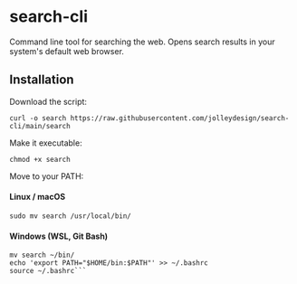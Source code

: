 # search-cli
Command line tool for searching the web. Opens search results in your system's default web browser.

## Installation
Download the script: 

`curl -o search https://raw.githubusercontent.com/jolleydesign/search-cli/main/search`

Make it executable:

`chmod +x search`


Move to your PATH:

#### Linux / macOS
`sudo mv search /usr/local/bin/`

#### Windows (WSL, Git Bash)
```mkdir -p ~/bin
mv search ~/bin/
echo 'export PATH="$HOME/bin:$PATH"' >> ~/.bashrc
source ~/.bashrc```

